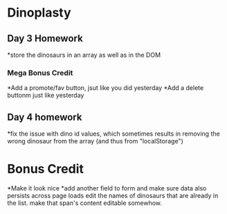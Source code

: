# Dinoplasty

## Day 3 Homework

*store the dinosaurs in an array as well as in the DOM

### Mega Bonus Credit
*Add a promote/fav button, jsut like you did yesterday
*Add a delete buttonm just like yesterday

## Day 4 homework
*fix the issue with dino id values, which sometimes results in removing the wrong dinosaur from the array (and thus from "localStorage")

# Bonus Credit
*Make it look nice
*add another field to form and make sure data also persists across page loads
edit the names of dinosaurs that are already in the list. make that span's content editable somewhow.

